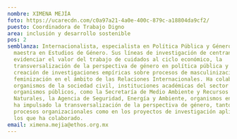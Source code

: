 ```yaml
---
nombre: XIMENA MEJÍA
foto: https://ucarecdn.com/c0a97a21-4a0e-400c-879c-a18804da9cf2/
puesto: Coordinadora de Trabajo Digno
area: inclusión y desarrollo sostenible
pos: 2
semblanza: Internacionalista, especialista en Política Pública y Género y futura
  maestra en Estudios de Género. Sus líneas de investigación de centran en
  evidenciar el valor del trabajo de cuidados al ciclo económico, la
  transversalización de la perspectiva de género en política pública y la
  creación de investigaciones empíricas sobre procesos de masculinización y
  feminización en el ámbito de las Relaciones Internacionales. Ha colaborado en
  organismos de la sociedad civil, instituciones académicas del sector privado y
  organismos públicos, como la Secretaría de Medio Ambiente y Recursos
  Naturales, la Agencia de Seguridad, Energía y Ambiente, organismos en los que
  ha impulsado la transversalización de la perspectiva de género, tanto en los
  procesos organizacionales como en los proyectos de investigación aplicada en
  los que ha colaborado.
email: ximena.mejia@ethos.org.mx
---
```


